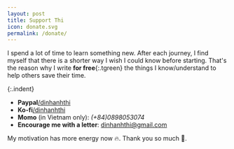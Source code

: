 ```yaml
---
layout: post
title: Support Thi
icon: donate.svg
permalink: /donate/
---
```


I spend a lot of time to learn something new. After each journey, I find myself that there is a shorter way I wish I could know before starting. That's the reason why I write **for free**{:.tgreen} the things I know/understand to help others save their time.

{:.indent}
- **Paypal**[/dinhanhthi](https://www.paypal.me/DinhAnhThi)
- **Ko-fi**[/dinhanhthi](https://www.ko-fi.com/dinhanhthi)
- **Momo** (in Vietnam only): _(+84)0898053074_
- **Encourage me with a letter**: [dinhanhthi@gmail.com](mailto:dinhanhthi@gmail.com)

My motivation has more energy now 🔥. Thank you so much 💖.